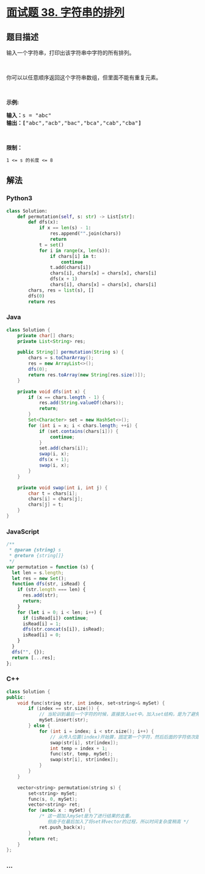 # [面试题 38. 字符串的排列](https://leetcode-cn.com/problems/zi-fu-chuan-de-pai-lie-lcof/)

## 题目描述

<!-- 这里写题目描述 -->

<p>输入一个字符串，打印出该字符串中字符的所有排列。</p>

<p>&nbsp;</p>

<p>你可以以任意顺序返回这个字符串数组，但里面不能有重复元素。</p>

<p>&nbsp;</p>

<p><strong>示例:</strong></p>

<pre><strong>输入：</strong>s = &quot;abc&quot;
<strong>输出：[</strong>&quot;abc&quot;,&quot;acb&quot;,&quot;bac&quot;,&quot;bca&quot;,&quot;cab&quot;,&quot;cba&quot;<strong>]</strong>
</pre>

<p>&nbsp;</p>

<p><strong>限制：</strong></p>

<p><code>1 &lt;= s 的长度 &lt;= 8</code></p>

## 解法

<!-- 这里可写通用的实现逻辑 -->

<!-- tabs:start -->

### **Python3**

<!-- 这里可写当前语言的特殊实现逻辑 -->

```python
class Solution:
    def permutation(self, s: str) -> List[str]:
        def dfs(x):
            if x == len(s) - 1:
                res.append("".join(chars))
                return
            t = set()
            for i in range(x, len(s)):
                if chars[i] in t:
                    continue
                t.add(chars[i])
                chars[i], chars[x] = chars[x], chars[i]
                dfs(x + 1)
                chars[i], chars[x] = chars[x], chars[i]
        chars, res = list(s), []
        dfs(0)
        return res
```

### **Java**

<!-- 这里可写当前语言的特殊实现逻辑 -->

```java
class Solution {
    private char[] chars;
    private List<String> res;

    public String[] permutation(String s) {
        chars = s.toCharArray();
        res = new ArrayList<>();
        dfs(0);
        return res.toArray(new String[res.size()]);
    }

    private void dfs(int x) {
        if (x == chars.length - 1) {
            res.add(String.valueOf(chars));
            return;
        }
        Set<Character> set = new HashSet<>();
        for (int i = x; i < chars.length; ++i) {
            if (set.contains(chars[i])) {
                continue;
            }
            set.add(chars[i]);
            swap(i, x);
            dfs(x + 1);
            swap(i, x);
        }
    }

    private void swap(int i, int j) {
        char t = chars[i];
        chars[i] = chars[j];
        chars[j] = t;
    }
}
```

### **JavaScript**

```js
/**
 * @param {string} s
 * @return {string[]}
 */
var permutation = function (s) {
  let len = s.length;
  let res = new Set();
  function dfs(str, isRead) {
    if (str.length === len) {
      res.add(str);
      return;
    }
    for (let i = 0; i < len; i++) {
      if (isRead[i]) continue;
      isRead[i] = 1;
      dfs(str.concat(s[i]), isRead);
      isRead[i] = 0;
    }
  }
  dfs("", {});
  return [...res];
};
```

### **C++**

```cpp
class Solution {
public:
    void func(string str, int index, set<string>& mySet) {
        if (index == str.size()) {
            // 当轮训到最后一个字符的时候，直接放入set中。加入set结构，是为了避免插入的值重复
            mySet.insert(str);
        } else {
            for (int i = index; i < str.size(); i++) {
                // 从传入位置(index)开始算，固定第一个字符，然后后面的字符依次跟index位置交换
                swap(str[i], str[index]);
                int temp = index + 1;
                func(str, temp, mySet);
                swap(str[i], str[index]);
            }
        }
    }

    vector<string> permutation(string s) {
        set<string> mySet;
        func(s, 0, mySet);
        vector<string> ret;
        for (auto& x : mySet) {
            /* 这一题加入mySet是为了进行结果的去重。
               但由于在最后加入了将set转vector的过程，所以时间复杂度稍高 */
            ret.push_back(x);
        }
        return ret;
    }
};
```

### **...**

```

```

<!-- tabs:end -->
